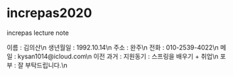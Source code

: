 # increpas2020
increpas lecture note

<p>
이름      : 김의산\n
생년월일  : 1992.10.14\n
주소      : 완주\n
전화      : 010-2539-4022\n
메일      : kysan1014@icloud.com\n
이전 과거 : 
지원동기  : 스프링을 배우기 + 취업\n
포부      : 잘 부탁드립니다.\n
</p>
